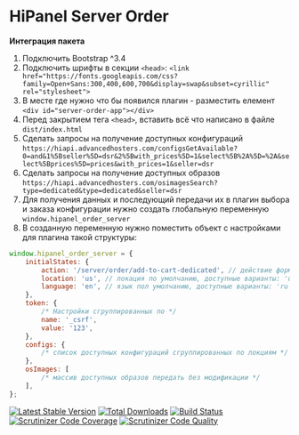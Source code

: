 # HiPanel Server Order

**Интеграция пакета**

1. Подключить Bootstrap ^3.4
2. Подключить шрифты в секции `<head>`: `<link href="https://fonts.googleapis.com/css?family=Open+Sans:300,400,600,700&display=swap&subset=cyrillic" rel="stylesheet">`
3. В месте где нужно что бы появился плагин - разместить елемент ```<div id="server-order-app"></div>```
4. Перед закрытием тега ```<head>```, вставить всё что написано в файле ```dist/index.html```
6. Сделать запросы на получение доступных конфигураций ```https://hiapi.advancedhosters.com/configsGetAvailable?0=and&1%5Bseller%5D=dsr&2%5Bwith_prices%5D=1&select%5B%2A%5D=%2A&select%5Bprices%5D=prices&with_prices=1&seller=dsr```
7. Сделать запросы на получение доступных образов ```https://hiapi.advancedhosters.com/osimagesSearch?type=dedicated&type=dedicated&seller=dsr```
8. Для получения данных и последующий передачи их в плагин выбора и заказа конфигурации нужно создать глобальную переменную ```window.hipanel_order_server```
9. В созданную переменную нужно поместить объект с настройками для плагина такой структуры:
```javascript
window.hipanel_order_server = {
    initialStates: {
        action: '/server/order/add-to-cart-dedicated', // действие формы для заказа
        location: 'us', // локация по умолчанию, доступные варианты: 'us', 'nl'
        language: 'en', // язык пол умолчанию, доступные варианты: 'ru', 'en'
    },
    token: {
        /* Настройки сгруппированных по */
        name: '_csrf',
        value: '123',
    },
    configs: {
        /* список доступных конфигураций сгруппированных по локциям */
    },
    osImages: [
        /* массив доступных образов передать без модификации */
    ],
};
```


[![Latest Stable Version](https://poser.pugx.org/hiqdev/hipanel-server-order/v/stable)](https://packagist.org/packages/hiqdev/hipanel-server-order)
[![Total Downloads](https://poser.pugx.org/hiqdev/hipanel-server-order/downloads)](https://packagist.org/packages/hiqdev/hipanel-server-order)
[![Build Status](https://img.shields.io/travis/hiqdev/hipanel-server-order.svg)](https://travis-ci.org/hiqdev/hipanel-server-order)
[![Scrutinizer Code Coverage](https://img.shields.io/scrutinizer/coverage/g/hiqdev/hipanel-server-order.svg)](https://scrutinizer-ci.com/g/hiqdev/hipanel-server-order/)
[![Scrutinizer Code Quality](https://img.shields.io/scrutinizer/g/hiqdev/hipanel-server-order.svg)](https://scrutinizer-ci.com/g/hiqdev/hipanel-server-order/)
